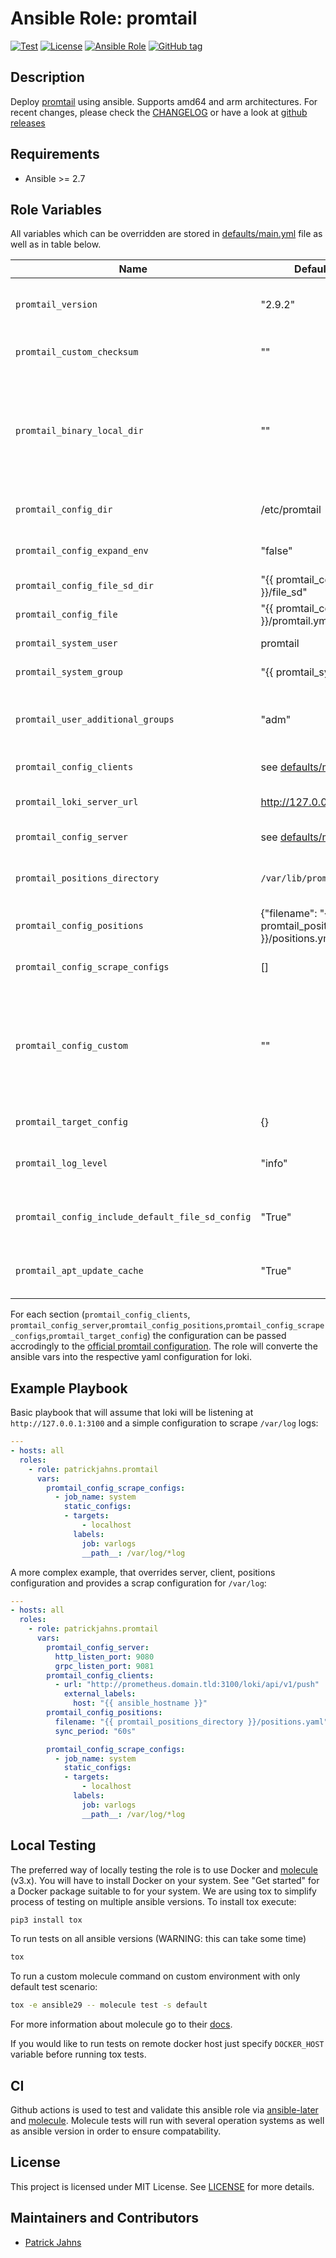 # Ansible Role: promtail

[![Test](https://github.com/patrickjahns/ansible-role-promtail/workflows/Test/badge.svg)](https://github.com/patrickjahns/ansible-role-promtail/actions?query=workflow%3ATest+branch%3Amaster)
[![License](https://img.shields.io/badge/license-MIT%20License-brightgreen.svg)](https://opensource.org/licenses/MIT)
[![Ansible Role](https://img.shields.io/badge/ansible%20role-patrickjahns.promtail-blue.svg)](https://galaxy.ansible.com/patrickjahns/promtail/)
[![GitHub tag](https://img.shields.io/github/tag/patrickjahns/ansible-role-promtail.svg)](https://github.com/patrickjahns/ansible-role-promtail/tags)

## Description

Deploy [promtail](https://github.com/grafana/loki) using ansible. Supports amd64 and arm architectures.
For recent changes, please check the [CHANGELOG](/CHANGELOG.md) or have a look at [github releases](https://github.com/patrickjahns/ansible-role-promtail/releases)


## Requirements

- Ansible >= 2.7

## Role Variables

All variables which can be overridden are stored in [defaults/main.yml](defaults/main.yml) file as well as in table below.

| Name                                             | Default Value                                                    | Description                                                                                                            |
|--------------------------------------------------|------------------------------------------------------------------|------------------------------------------------------------------------------------------------------------------------|
| `promtail_version`                               | "2.9.2"                                                          | promtail package version. Also accepts *latest* as parameter.                                                          |
| `promtail_custom_checksum`                       | ""                                                               | Custom checksum for custom build promtail binaries                                                                     |
| `promtail_binary_local_dir`                      | ""                                                               | Allows to use local packages instead of ones distributed on github. As parameter it takes the path where zip archive of promtail is stored on host on which ansible is ran. |
| `promtail_config_dir`                            | /etc/promtail                                                    | Directory for storing promtail configuration file                                                                      |
| `promtail_config_expand_env`                     | "false"                                                          | value of promtail [-config.expand-env](https://grafana.com/docs/loki/latest/clients/promtail/configuration/#use-environment-variables-in-the-configuration) option |
| `promtail_config_file_sd_dir`                    | "{{ promtail_config_dir }}/file_sd"                              | Default directory for `file_sd` discovery                                                                              |
| `promtail_config_file`                           | "{{ promtail_config_dir }}/promtail.yml"                         | Configuration file used by promtail                                                                                    |
| `promtail_system_user`                           | promtail                                                         | User the promtail process will run at                                                                                  |
| `promtail_system_group`                          | "{{ promtail_system_user }}"                                     | Group of the *promtail* user                                                                                           |
| `promtail_user_additional_groups`                | "adm"                                                            | Additional groups to be added to *promtail* user to give access to allow scraping of specific log files                |
| `promtail_config_clients`                        | see [defaults/main.yml](defaults/main.yml)                       | promtail [clients](https://grafana.com/docs/loki/latest/clients/promtail/configuration/#clientsg) section              |
| `promtail_loki_server_url`                       | http://127.0.0.1:3100                                            | Server url where promtail will push its result                                                                         |
| `promtail_config_server`                         | see [defaults/main.yml](defaults/main.yml)                       | promtail [server](https://grafana.com/docs/loki/latest/clients/promtail/configuration/#server) section                 |
| `promtail_positions_directory`                   | `/var/lib/promtail`                                              | Path to the directory where promtail tracks scraped log positons                                                       |
| `promtail_config_positions`                      | {"filename": "{{ promtail_positions_directory }}/positions.yml"} | promtail [positions](https://grafana.com/docs/loki/latest/clients/promtail/configuration/#positions) section           |
| `promtail_config_scrape_configs`                 | []                                                               | promtail [scrape_configs](https://grafana.com/docs/loki/latest/clients/promtail/configuration/#scrape_configs) section |
| `promtail_config_custom`                           | ""                                                             | Settings that do not fit any item. Should not be used for sections like scrape_configs. Otherwise, a non-working config for promtail will be created.
                                                                                    |
| `promtail_target_config`                         | {}                                                               | promtail [target_config](https://grafana.com/docs/loki/latest/clients/promtail/configuration/#target_config) section   |
| `promtail_log_level`                             | "info"                                                           | Loglevel of promtail (one of: `debug`,`info`,`warn`,`error` )                                                          |
| `promtail_config_include_default_file_sd_config` | "True"                                                           | When set to false, the default `file_sd` will not be provisioned                                                       |
| `promtail_apt_update_cache`                      | "True"                                                           | When set to false the role will not update the APT cache on its own                                                    |

For each section (`promtail_config_clients`, `promtail_config_server`,`promtail_config_positions`,`promtail_config_scrape_configs`,`promtail_target_config`) the configuration can be passed accrodingly to the [official promtail configuration](https://github.com/grafana/loki/blob/master/docs/clients/promtail/configuration.md).
The role will converte the ansible vars into the respective yaml configuration for loki.

## Example Playbook

Basic playbook that will assume that loki will be listening at `http://127.0.0.1:3100` and a simple configuration to scrape `/var/log` logs:

```yaml
---
- hosts: all
  roles:
    - role: patrickjahns.promtail
      vars:
        promtail_config_scrape_configs:
          - job_name: system
            static_configs:
            - targets:
                - localhost
              labels:
                job: varlogs
                __path__: /var/log/*log
```

A more complex example, that overrides server, client, positions configuration and provides a scrap configuration for `/var/log`:

```yaml
---
- hosts: all
  roles:
    - role: patrickjahns.promtail
      vars:
        promtail_config_server:
          http_listen_port: 9080
          grpc_listen_port: 9081
        promtail_config_clients:
          - url: "http://prometheus.domain.tld:3100/loki/api/v1/push"
            external_labels:
              host: "{{ ansible_hostname }}"
        promtail_config_positions:
          filename: "{{ promtail_positions_directory }}/positions.yaml"
          sync_period: "60s"

        promtail_config_scrape_configs:
          - job_name: system
            static_configs:
            - targets:
                - localhost
              labels:
                job: varlogs
                __path__: /var/log/*log
```

## Local Testing

The preferred way of locally testing the role is to use Docker and [molecule](https://github.com/metacloud/molecule) (v3.x). You will have to install Docker on your system. See "Get started" for a Docker package suitable to for your system.
We are using tox to simplify process of testing on multiple ansible versions. To install tox execute:
```sh
pip3 install tox
```
To run tests on all ansible versions (WARNING: this can take some time)
```sh
tox
```
To run a custom molecule command on custom environment with only default test scenario:
```sh
tox -e ansible29 -- molecule test -s default
```
For more information about molecule go to their [docs](http://molecule.readthedocs.io/en/latest/).

If you would like to run tests on remote docker host just specify `DOCKER_HOST` variable before running tox tests.

## CI

Github actions is used to test and validate this ansible role via [ansible-later](https://github.com/thegeeklab/ansible-later) and [molecule](https://github.com/ansible-community/molecule).
Molecule tests will run with several operation systems as well as ansible version in order to ensure compatability.

## License

This project is licensed under MIT License. See [LICENSE](/LICENSE) for more details.

## Maintainers and Contributors

- [Patrick Jahns](https://github.com/patrickjahns)
